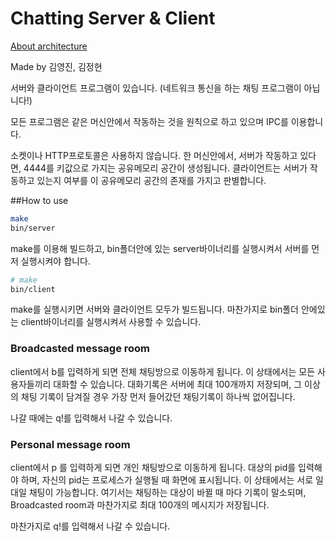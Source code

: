 # Chatting Server & Client

[About architecture](docs/arch.md)

Made by 김영진, 김정현

서버와 클라이언트 프로그램이 있습니다. (네트워크 통신을 하는 채팅 프로그램이 아닙니다!)

모든 프로그램은 같은 머신안에서 작동하는 것을 원칙으로 하고 있으며 IPC를 이용합니다.

소켓이나 HTTP프로토콜은 사용하지 않습니다. 한 머신안에서, 서버가 작동하고 있다면, 4444를 키값으로 가지는
공유메모리 공간이 생성됩니다. 클라이언트는 서버가 작동하고 있는지 여부를 이 공유메모리 공간의 존재를 가지고 판별합니다.

##How to use

``` sh
make
bin/server
```

make를 이용해 빌드하고, bin폴더안에 있는 server바이너리를 실행시켜서 서버를 먼저 실행시켜야 합니다.

```sh
# make
bin/client
```

make를 실행시키면 서버와 클라이언트 모두가 빌드됩니다. 마찬가지로 bin폴더 안에있는 client바이너리를 실행시켜서 사용할 수 있습니다.

### Broadcasted message room

client에서 b를 입력하게 되면 전체 채팅방으로 이동하게 됩니다. 이 상태에서는 모든 사용자들끼리 대화할 수 있습니다. 대화기록은 서버에 최대 100개까지 저장되며, 그 이상의 채팅 기록이 담겨질 경우 가장 먼저 들어갔던 채팅기록이 하나씩 없어집니다.

나갈 때에는 q!를 입력해서 나갈 수 있습니다.

### Personal message room

client에서 p <pid> 를 입력하게 되면 개인 채팅방으로 이동하게 됩니다. 대상의 pid를 입력해야 하며, 자신의 pid는 프로세스가 실행될 때 화면에 표시됩니다. 이 상태에서는 서로 일대일 채팅이 가능합니다. 여기서는 채팅하는 대상이 바뀔 때 마다 기록이 말소되며, Broadcasted room과 마찬가지로 최대 100개의 메시지가 저장됩니다.

마찬가지로 q!를 입력해서 나갈 수 있습니다.